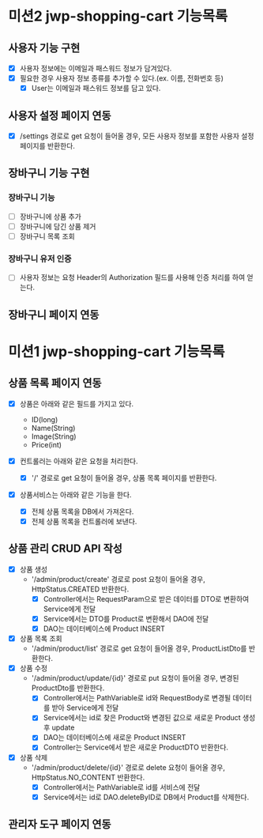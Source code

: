 # 미션2 jwp-shopping-cart 기능목록

## 사용자 기능 구현

- [x] 사용자 정보에는 이메일과 패스워드 정보가 담겨있다.
- [x] 필요한 경우 사용자 정보 종류를 추가할 수 있다.(ex. 이름, 전화번호 등)
    - [x] User는 이메일과 패스워드 정보를 담고 있다.

## 사용자 설정 페이지 연동

- [x] /settings 경로로 get 요청이 들어올 경우, 모든 사용자 정보를 포함한 사용자 설정 페이지를 반환한다.

## 장바구니 기능 구현

### 장바구니 기능

- [ ] 장바구니에 상품 추가
- [ ] 장바구니에 담긴 상품 제거
- [ ] 장바구니 목록 조회

### 장바구니 유저 인증

- [ ] 사용자 정보는 요청 Header의 Authorization 필드를 사용해 인증 처리를 하여 얻는다.

## 장바구니 페이지 연동

# 미션1 jwp-shopping-cart 기능목록

## 상품 목록 페이지 연동

- [x] 상품은 아래와 같은 필드를 가지고 있다.
    - ID(long)
    - Name(String)
    - Image(String)
    - Price(int)

- [x] 컨트롤러는 아래와 같은 요청을 처리한다.
    - [x] '/' 경로로 get 요청이 들어올 경우, 상품 목록 페이지를 반환한다.

- [x] 상품서비스는 아래와 같은 기능을 한다.
    - [x] 전체 상품 목록을 DB에서 가져온다.
    - [x] 전체 상품 목록을 컨트롤러에 보낸다.

## 상품 관리 CRUD API 작성

- [x] 상품 생성
    - '/admin/product/create' 경로로 post 요청이 들어올 경우, HttpStatus.CREATED 반환한다.
        - [x] Controller에서는 RequestParam으로 받은 데이터를 DTO로 변환하여 Service에게 전달
        - [x] Service에서는 DTO를 Product로 변환해서 DAO에 전달
        - [x] DAO는 데이터베이스에 Product INSERT
- [x] 상품 목록 조회
    - '/admin/product/list' 경로로 get 요청이 들어올 경우, ProductListDto를 반환한다.
- [x] 상품 수정
    - '/admin/product/update/{id}' 경로로 put 요청이 들어올 경우, 변경된 ProductDto를 반환한다.
        - [x] Controller에서는 PathVariable로 id와 RequestBody로 변경될 데이터를 받아 Service에게 전달
        - [x] Service에서는 id로 찾은 Product와 변경된 값으로 새로운 Product 생성후 update
        - [x] DAO는 데이터베이스에 새로운 Product INSERT
        - [x] Controller는 Service에서 받은 새로운 ProductDTO 반환한다.
- [x] 상품 삭제
    - '/admin/product/delete/{id}' 경로로 delete 요청이 들어올 경우, HttpStatus.NO_CONTENT 반환한다.
        - [x] Controller에서는 PathVariable로 id를 서비스에 전달
        - [x] Service에서는 id로 DAO.deleteByID로 DB에서 Product를 삭제한다.

## 관리자 도구 페이지 연동
